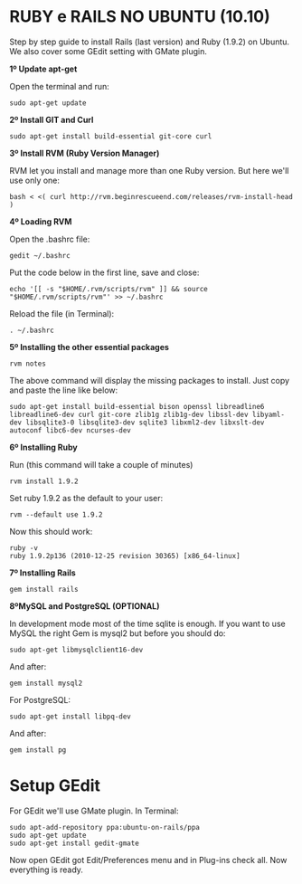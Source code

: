 RUBY e RAILS NO UBUNTU (10.10)
===

Step by step guide to install Rails (last version) and Ruby (1.9.2) on Ubuntu. We also cover some GEdit setting with GMate plugin.

**1º Update apt-get**

Open the terminal and run:

    sudo apt-get update

**2º Install GIT and Curl**
    
    sudo apt-get install build-essential git-core curl
    
**3º Install RVM (Ruby Version Manager)**

RVM let you install and manage more than one Ruby version. But here we'll use only one:

    bash < <( curl http://rvm.beginrescueend.com/releases/rvm-install-head )

**4º Loading RVM**

Open the .bashrc file:

    gedit ~/.bashrc

Put the code below in the first line, save and close:

    echo '[[ -s "$HOME/.rvm/scripts/rvm" ]] && source "$HOME/.rvm/scripts/rvm"' >> ~/.bashrc
    
Reload the file (in Terminal):

    . ~/.bashrc

**5º Installing the other essential packages**

    rvm notes
    
The above command will display the missing packages to install. Just copy and paste the line like below:

    sudo apt-get install build-essential bison openssl libreadline6 libreadline6-dev curl git-core zlib1g zlib1g-dev libssl-dev libyaml-dev libsqlite3-0 libsqlite3-dev sqlite3 libxml2-dev libxslt-dev autoconf libc6-dev ncurses-dev
    
**6º Installing Ruby**

Run (this command will take a couple of minutes)

    rvm install 1.9.2
    
Set ruby 1.9.2 as the default to your user:

    rvm --default use 1.9.2
    
Now this should work:

    ruby -v
    ruby 1.9.2p136 (2010-12-25 revision 30365) [x86_64-linux]
    
**7º Installing Rails**

    gem install rails
    
    
**8ºMySQL and PostgreSQL (OPTIONAL)**

In development mode most of the time sqlite is enough. If you want to use MySQL the right Gem is mysql2 but before you should do:

    sudo apt-get libmysqlclient16-dev 

And after:

    gem install mysql2
    
For PostgreSQL:

    sudo apt-get install libpq-dev 

And after:

    gem install pg
    
    
Setup GEdit
===

For GEdit we'll use GMate plugin. In Terminal:

    sudo apt-add-repository ppa:ubuntu-on-rails/ppa
    sudo apt-get update
    sudo apt-get install gedit-gmate
    
Now open GEdit got Edit/Preferences menu and in Plug-ins check all. Now everything is ready.
